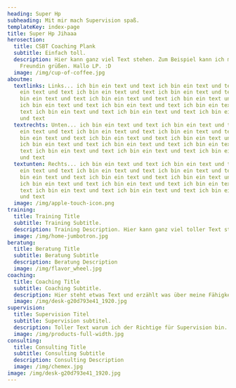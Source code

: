 ```yaml
---
heading: Super Hp
subheading: Mit mir mach Supervision spaß.
templateKey: index-page
title: Super Hp Jihaaa
herosection:
  title: CSBT Coaching Plank
  subtitle: Einfach toll.
  description: Hier kann ganz viel Text stehen. Zum Beispiel kann ich meine
    Freundin grüßen. Hallo LP. :D
  image: /img/cup-of-coffee.jpg
aboutme:
  textlinks: Links... ich bin ein text und text ich bin ein text und text ich bin
    ein text und text ich bin ein text und text ich bin ein text und text ich
    bin ein text und text ich bin ein text und text ich bin ein text und text
    ich bin ein text und text ich bin ein text und text ich bin ein text und
    text ich bin ein text und text ich bin ein text und text ich bin ein text
    und text
  textrechts: Unten... ich bin ein text und text ich bin ein text und text ich bin
    ein text und text ich bin ein text und text ich bin ein text und text ich
    bin ein text und text ich bin ein text und text ich bin ein text und text
    ich bin ein text und text ich bin ein text und text ich bin ein text und
    text ich bin ein text und text ich bin ein text und text ich bin ein text
    und text
  textunten: Rechts... ich bin ein text und text ich bin ein text und text ich bin
    ein text und text ich bin ein text und text ich bin ein text und text ich
    bin ein text und text ich bin ein text und text ich bin ein text und text
    ich bin ein text und text ich bin ein text und text ich bin ein text und
    text ich bin ein text und text ich bin ein text und text ich bin ein text
    und text
  image: /img/apple-touch-icon.png
training:
  title: Training Title
  subtitle: Training Subtitle.
  description: Training Description. Hier kann ganz viel toller Text stehen.
  image: /img/home-jumbotron.jpg
beratung:
  title: Beratung Title
  subtitle: Beratung Subtitle
  description: Beratung Description
  image: /img/flavor_wheel.jpg
coaching:
  title: Coaching Title
  subtitle: Coaching Subtitle.
  description: Hier steht etwas Text und erzählt was über meine Fähigkeiten als Coach.
  image: /img/desk-g20d793e41_1920.jpg
supervision:
  title: Supervision Titel
  subtitle: Supervision subtitel.
  description: Toller Text warum ich der Richtige für Supervision bin.
  image: /img/products-full-width.jpg
consulting:
  title: Consulting Title
  subtitle: Consulting Subtitle
  description: Consulting Description
  image: /img/chemex.jpg
image: /img/desk-g20d793e41_1920.jpg
---
```

